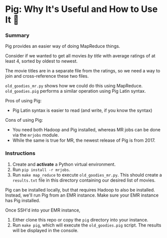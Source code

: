 # Pig: Why It's Useful and How to Use It :pig:

### Summary
Pig provides an easier way of doing MapReduce things.  

Consider if we wanted to get all movies _by title_ with average ratings of at least 4, sorted by oldest to newest.  

The movie titles are in a separate file from the ratings, so we need a way to join and cross-reference these two files.  

`old_goodies_mr.py` shows how we could do this using MapReduce. `old_goodies.pig` performs a similar operation using Pig Latin syntax.  

Pros of using Pig:
- Pig Latin syntax is easier to read (and write, if you know the syntax)

Cons of using Pig:
- You need both Hadoop and Pig installed, whereas MR jobs can be done via the `mrjobs` module.
- While the same is true for MR, the newest release of Pig is from 2017.  

### Instructions

1. Create and **activate** a Python virtual environment.
2. Run `pip install -r mrjobs`.
3. Run `make map_reduce` to execute `old_goodies_mr.py`. This should create a `results.txt` file in this directory containing our desired list of movies.

Pig can be installed locally, but that requires Hadoop to also be installed. Instead, we'll run Pig from an EMR instance. Make sure your EMR instance has Pig installed.  

Once SSH'd into your EMR instance,
1. Either clone this repo or copy the `pig` directory into your instance.
2. Run `make pig`, which will execute the `old_goodies.pig` script. The results will be displayed in the console.

